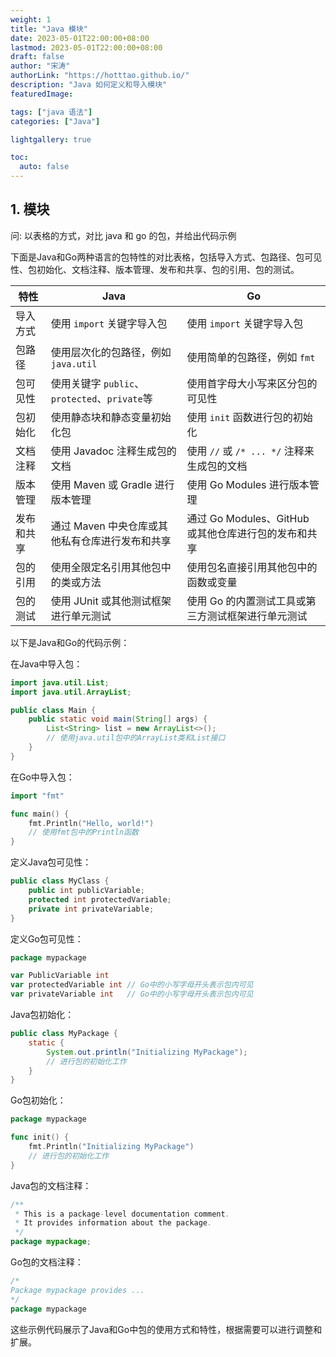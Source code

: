 ```yaml
---
weight: 1
title: "Java 模块"
date: 2023-05-01T22:00:00+08:00
lastmod: 2023-05-01T22:00:00+08:00
draft: false
author: "宋涛"
authorLink: "https://hotttao.github.io/"
description: "Java 如何定义和导入模块"
featuredImage: 

tags: ["java 语法"]
categories: ["Java"]

lightgallery: true

toc:
  auto: false
---
```


## 1. 模块
问: 以表格的方式，对比 java 和 go 的包，并给出代码示例

下面是Java和Go两种语言的包特性的对比表格，包括导入方式、包路径、包可见性、包初始化、文档注释、版本管理、发布和共享、包的引用、包的测试。

| 特性           | Java                                       | Go                                                           |
|---------------|--------------------------------------------|--------------------------------------------------------------|
| 导入方式      | 使用 `import` 关键字导入包                    | 使用 `import` 关键字导入包                                      |
| 包路径        | 使用层次化的包路径，例如 `java.util`          | 使用简单的包路径，例如 `fmt`                                    |
| 包可见性      | 使用关键字 `public`、`protected`、`private`等 | 使用首字母大小写来区分包的可见性                                |
| 包初始化      | 使用静态块和静态变量初始化包                 | 使用 `init` 函数进行包的初始化                                 |
| 文档注释      | 使用 Javadoc 注释生成包的文档                | 使用 `//` 或 `/* ... */` 注释来生成包的文档                    |
| 版本管理      | 使用 Maven 或 Gradle 进行版本管理            | 使用 Go Modules 进行版本管理                                   |
| 发布和共享    | 通过 Maven 中央仓库或其他私有仓库进行发布和共享 | 通过 Go Modules、GitHub 或其他仓库进行包的发布和共享           |
| 包的引用      | 使用全限定名引用其他包中的类或方法            | 使用包名直接引用其他包中的函数或变量                           |
| 包的测试      | 使用 JUnit 或其他测试框架进行单元测试         | 使用 Go 的内置测试工具或第三方测试框架进行单元测试             |

以下是Java和Go的代码示例：

在Java中导入包：

```java
import java.util.List;
import java.util.ArrayList;

public class Main {
    public static void main(String[] args) {
        List<String> list = new ArrayList<>();
        // 使用java.util包中的ArrayList类和List接口
    }
}
```

在Go中导入包：
```go
import "fmt"

func main() {
    fmt.Println("Hello, world!")
    // 使用fmt包中的Println函数
}
```

定义Java包可见性：
```java
public class MyClass {
    public int publicVariable;
    protected int protectedVariable;
    private int privateVariable;
}
```

定义Go包可见性：
```go
package mypackage

var PublicVariable int
var protectedVariable int // Go中的小写字母开头表示包内可见
var privateVariable int   // Go中的小写字母开头表示包内可见
```

Java包初始化：
```java
public class MyPackage {
    static {
        System.out.println("Initializing MyPackage");
        // 进行包的初始化工作
    }
}
```

Go包初始化：
```go
package mypackage

func init() {
    fmt.Println("Initializing MyPackage")
    // 进行包的初始化工作
}
```

Java包的文档注释：
```java
/**
 * This is a package-level documentation comment.
 * It provides information about the package.
 */
package mypackage;
```

Go包的文档注释：


```go
/*
Package mypackage provides ...
*/
package mypackage
```

这些示例代码展示了Java和Go中包的使用方式和特性，根据需要可以进行调整和扩展。